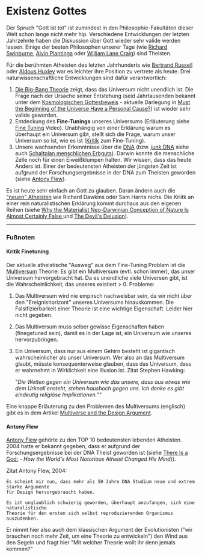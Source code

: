 
# Existenz Gottes

Der Spruch "Gott ist tot" ist zumindest in den Philosophie-Fakultäten dieser Welt schon lange nicht mehr hip. Verschiedene Entwicklungen der letzten Jahrzehnte haben die Diskussion über Gott wieder sehr valide werden lassen. Einige der besten Philosophen unserer Tage (wie [Richard Swinburne](http://de.wikipedia.org/wiki/Richard_Swinburne), [Alvin Plantinga](http://de.wikipedia.org/wiki/Alvin_Plantinga) oder [William Lane Craig](http://de.wikipedia.org/wiki/William_Lane_Craig)) sind Theisten.

Für die berühmten Atheisten des letzten Jahrhunderts wie [Bertrand Russell](http://de.wikipedia.org/wiki/Bertrand_Russell) oder [Aldous Huxley](http://de.wikipedia.org/wiki/Aldous_Huxley) war es leichter ihre Position zu vertrete als heute. Drei naturwissenschaftliche Entwicklungen sind dafür verantwortlich:

1. [Die Big-Bang Theorie](http://de.wikipedia.org/wiki/Urknall#Forschungsgeschichte) zeigt, dass das Universum nicht unendlich ist. Die Frage nach der Ursache seiner Entstehung (seid Jahrtausenden bekannt unter dem [Kosmologischen Gottesbeweis](http://en.wikipedia.org/wiki/Cosmological_argument) - aktuelle Darlegung in [Must the Beginning of the Universe Have a Personal Cause?](http://www.reasonablefaith.org/must-the-beginning-of-the-universe-have-a-personal-cause-a-rejoinder)) ist wieder sehr valide geworden.
2. Entdeckung des **Fine-Tunings** unseres Universums (Erläuterung siehe [Fine Tuning](https://www.youtube.com/watch?v=Q3jvfvho3CE) Video). Unabhängig von einer Erklärung warum es überhaupt ein Universum gibt, stellt sich die Frage, warum unser Universum so ist, wie es ist ([Kritik](#kritik-finetuning) zum Fine-Tuning).
3. Unsere wachsenden Erkenntnisse über die [DNA](http://de.wikipedia.org/w/index.php?title=Desoxyribonukleinsäure) (bzw. [*junk* DNA](http://de.wikipedia.org/wiki/Nichtcodierende_Desoxyribonukleinsäure) siehe auch [Schaltplan menschlichen Erbguts](http://www.wissenschaft.de/home/-/journal_content/56/12054/926746/)). Darwin konnte die menschliche Zelle noch für einen Eiweißklumpen halten. Wir wissen, dass das heute Anders ist. Einer der bedeutensten Atheisten der jüngsten Zeit ist aufgrund der Forschungsergebnisse in der DNA zum Theisten geworden (siehe [Antony Flew](#antony-flew)).

Es ist heute sehr einfach an Gott zu glauben. Daran ändern auch die ["neuen" Atheisten](http://en.wikipedia.org/wiki/New_Atheism) wie Richard Dawkins oder Sam Harris nichs. Die Kriitk an einer rein naturalistischen Erklärung kommt durchaus aus den eigenen Reihen (siehe [Why the Materialist Neo-Darwinian Conception of Nature Is Almost Certainly False ](http://www.amazon.de/gp/product/B008SQL6NS) und [The Devil's Delusion](http://www.amazon.de/dp/B005QRNZYK/)).


-----

### Fußnoten

#### Kritik Finetuning


Der aktuelle atheistische "Ausweg" aus dem Fine-Tuning Problem ist die [Multiversum](http://de.wikipedia.org/wiki/Parallelwelt#Modelle_zum_Urknall) Theorie: Es gibt ein Multiversum (evtl. schon immer), das unser Universum hervorgebracht hat. Da es unendliche viele Universen gibt, ist die Wahrscheinlichkeit, das unseres existiert > 0. Probleme:

1.  Das Multiversum wird nie empirsch nachweisbar sein, da wir nicht über den "Ereignishorizont" unseres Universums hinauskommen. Die Falsifizierbarkeit einer Theorie ist eine wichtige Eigenschaft. Leider hier nicht gegeben. 
2. Das Multiversum muss selber gewisse Eigenschaften haben (finegetuned sein), damit es in der Lage ist, ein Universum wie unseres hervorzubringen.
3. Ein Universum, dass nur aus einem Gehirn besteht ist gigantisch wahrscheinlicher als unser Universum. Wer also an das Multiversum glaubt, müsste konsequenterweise glauben, dass das Universum, dass er wahrnehmt in Wirklichkeit eine Illusion ist. Zitat Stephen Hawking:

     "*Die Wetten gegen ein Universum wie das unsere, dass aus etwas wie dem Urknall ensteht, stehen haushoch gegen uns. Ich denke es gibt eindeutig religiöse Implikationen.*""

Eine knappe Erläuterung zu den Problemen des Multiversums (englisch) gibt es in dem Artikel [Multiverse and the Design Argument](http://www.reasonablefaith.org/multiverse-and-the-design-argument).

#### Antony Flew

[Antony Flew](http://de.wikipedia.org/wiki/Antony_Flew) gehörte zu den TOP 10 bedeutensten lebenden Atheisten. 2004 hatte er bekannt gegeben, dass er aufgrund der Forschungsergebnisse bei der DNA Theist geworden ist (siehe [There Is a God:](http://www.amazon.de/dp/0061335304/) - *How the World's Most Notorious Atheist Changed His Mind*)).

Zitat Antony Flew, 2004:

    Es scheint mir nun, dass mehr als 50 Jahre DNA Studium neue und extrem starke Argumente
    für Design hervorgebraucht haben.

    Es ist unglaublich schwierig geworden, überhaupt anzufangen, sich eine naturalistische
    Theorie für den ersten sich selbst reproduzierenden Organismus auszudenken.


Er nimmt hier also auch dem klassischen Argument der Evolutionisten ("wir brauchen noch mehr Zeit, um eine Theorie zu entwickeln") den Wind aus den Segeln und fragt hier "Mit welcher Theorie wollt ihr denn jemals kommen?"



